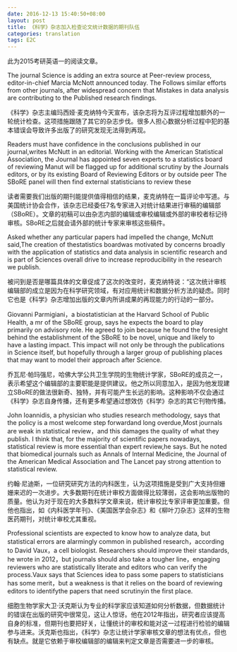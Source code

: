 ```yaml
---
date: 2016-12-13 15:40:50+08:00
layout: post
title: 《科学》杂志加入检查论文统计数据的期刊队伍
categories: translation
tags: E2C
---
```


此为2015考研英语一的阅读文章。

The journal Science is adding an extra source at Peer-review process, editor-in-chief Marcia McNott announced today. The Follows similar efforts from other journals, after widespread concern that Mistakes in data analysis are contributing to the Published research findings.

《科学》杂志主编玛西娅·麦克纳特今天宣布，该杂志将为互评过程增加额外的一轮统计检查。这项措施跟随了其它的杂志步伐。很多人担心数据分析过程中犯的基本错误会导致许多出版了的研究发现无法得到再现。

Readers must have confidence in the conclusions published in our journal,writes McNutt in an editorial. Working with the American Statistical Association, the Journal has appointed seven experts to a statistics board of reviewing Manut will be flagged up for additional scrutiny by the Journals editors, or by its existing Board of Reviewing Editors or by outside peer The SBoRE panel will then find external statisticians to review these

读者需要我们出版的期刊能提供值得相信的结果，麦克纳特在一篇评论中写道。与美国统计协会合作，该杂志已经委任7名专家进入对统计结果进行审稿的编辑部（SBoRE）。文章的初稿可以由杂志内部的编辑或审校编辑或外部的审校者标记待审核。SBoRE之后就会请外部的统计专家来审核这些稿件。

Asked whether any particular papers had impelled the change, McNutt said,The creation of thestatistics boardwas motivated by concerns broadly with the application of statistics and data analysis in scientific research and is part of Sciences overall drive to increase reproducibility in the research we publish.

被问到是否是哪篇具体的文章促成了这次的改变时，麦克纳特说：“这次统计审核编辑部的成立是因为在科学研究领域，有对应用统计和数据分析方法的疑虑。同时它也是《科学》杂志增加出版的文章内所讲成果的再现能力的行动的一部分。

Giovanni Parmigiani，a biostatistician at the Harvard School of Public Health, a mr of the SBoRE group, says he expects the board to play primarily on advisory role. He agreed to join because he found the foresight behind the establishment of the SBoRE to be novel, unique and likely to have a lasting impact. This impact will not only be through the publications in Science itself, but hopefully through a larger group of publishing places that may want to model their approach after Science.

乔瓦尼·帕玛强尼，哈佛大学公共卫生学院的生物统计学家，SBoRE的成员之一，表示希望这个编辑部的主要职能是提供建议。他之所以同意加入，是因为他发现建立SBoRE的做法很新奇、独特，并有可能产生长远的影响。这种影响不仅会通过《科学》杂志自身传播，还有更多希望通过想效仿《科学》杂志的其它刊物传播。

John Ioannidis, a physician who studies research methodology, says that the policy is a most welcome step forwardand long overdue,Most journals are weak in statistical review，and this damages the quality of what they publish. I think that, for the majority of scientific papers nowadays, statistical review is more essential than expert review,he says. But he noted that biomedical journals such as Annals of Internal Medicine, the Journal of the American Medical Association and The Lancet pay strong attention to statistical review.

约翰·尼迪斯，一位研究研究方法的内科医生，认为这项措施是受到广大支持但姗姗来迟的一次进步。大多数期刊在统计审校方面做得比较薄弱，这会影响出版物的质量。他认为对于现在的大多数科学文章来说，统计审校比专家评审更加重要。但他也指出，如《内科医学年刊》、《美国医学会杂志》和《柳叶刀杂志》这样的生物医药期刊，对统计审校尤其重视。

Professional scientists are expected to know how to analyze data, but statistical errors are alarmingly common in published research，according to David Vaux，a cell biologist. Researchers should improve their standards, he wrote in 2012，but journals should also take a tougher line，engaging reviewers who are statistically literate and editors who can verify the process.Vaux says that Sciences idea to pass some papers to statisticians has some merit，but a weakness is that it relies on the board of reviewing editors to identifythe papers that need scrutinyin the first place.

细胞生物学家大卫·沃克斯认为专业的科学家应该知道如何分析数据，但数据统计的错误在出版的研究中很常见，这让人惊讶。他在2012年指出，研究者应该提高自身的标准，但期刊也要把好关，让懂统计的审校和能对这一过程进行检验的编辑参与进来。沃克斯也指出，《科学》杂志让统计学家审核文章的想法有优点，但也有缺点。就是它依赖于审校编辑部的编辑来判定文章是否需要进一步的审核。